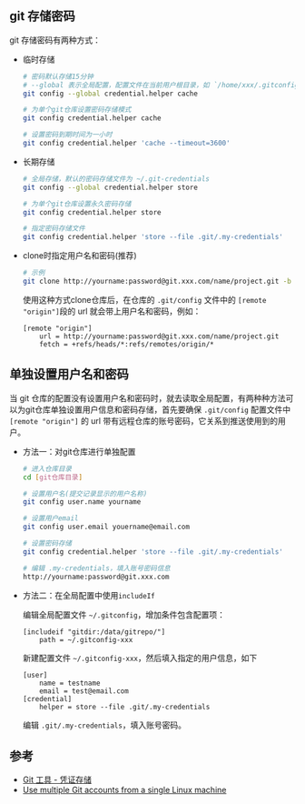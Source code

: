 ## git 存储密码
git 存储密码有两种方式：
- 临时存储

    ```bash
    # 密码默认存储15分钟
    # --global 表示全局配置，配置文件在当前用户根目录，如 `/home/xxx/.gitconfig`
    git config --global credential.helper cache

    # 为单个git仓库设置密码存储模式
    git config credential.helper cache

    # 设置密码到期时间为一小时
    git config credential.helper 'cache --timeout=3600'
    ```

- 长期存储

    ```bash
    # 全局存储，默认的密码存储文件为 ~/.git-credentials
    git config --global credential.helper store

    # 为单个git仓库设置永久密码存储
    git config credential.helper store

    # 指定密码存储文件
    git config credential.helper 'store --file .git/.my-credentials'
    ```

- clone时指定用户名和密码(推荐)

    ```bash
    # 示例
    git clone http://yourname:password@git.xxx.com/name/project.git -b master
    ```
    使用这种方式clone仓库后，在仓库的 `.git/config` 文件中的 `[remote "origin"]`段的 url 就会带上用户名和密码，例如：
    ```
    [remote "origin"]
        url = http://yourname:password@git.xxx.com/name/project.git
        fetch = +refs/heads/*:refs/remotes/origin/*
    ```

## 单独设置用户名和密码
当 git 仓库的配置没有设置用户名和密码时，就去读取全局配置，有两种种方法可以为git仓库单独设置用户信息和密码存储，首先要确保 `.git/config` 配置文件中 `[remote "origin"]` 的 url 带有远程仓库的账号密码，它关系到推送使用到的用户。

- 方法一：对git仓库进行单独配置

    ```bash
    # 进入仓库目录
    cd [git仓库目录]

    # 设置用户名(提交记录显示的用户名称)
    git config user.name yourname

    # 设置用户email
    git config user.email youername@email.com

    # 设置密码存储
    git config credential.helper 'store --file .git/.my-credentials'

    # 编辑 .my-credentials，填入账号密码信息
    http://yourname:password@git.xxx.com
    ```

- 方法二：在全局配置中使用`includeIf`

    编辑全局配置文件 `~/.gitconfig`，增加条件包含配置项：
    ```
    [includeif "gitdir:/data/gitrepo/"]
        path = ~/.gitconfig-xxx
    ```

    新建配置文件 `~/.gitconfig-xxx`，然后填入指定的用户信息，如下
    ```
    [user]
        name = testname
        email = test@email.com
    [credential]
        helper = store --file .git/.my-credentials
    ```

    编辑 `.git/.my-credentials`，填入账号密码。

## 参考
- [Git 工具 - 凭证存储](https://git-scm.com/book/zh/v2/Git-%E5%B7%A5%E5%85%B7-%E5%87%AD%E8%AF%81%E5%AD%98%E5%82%A8)
- [Use multiple Git accounts from a single Linux machine](https://www.attosol.com/manage-multiple-git-accounts/)